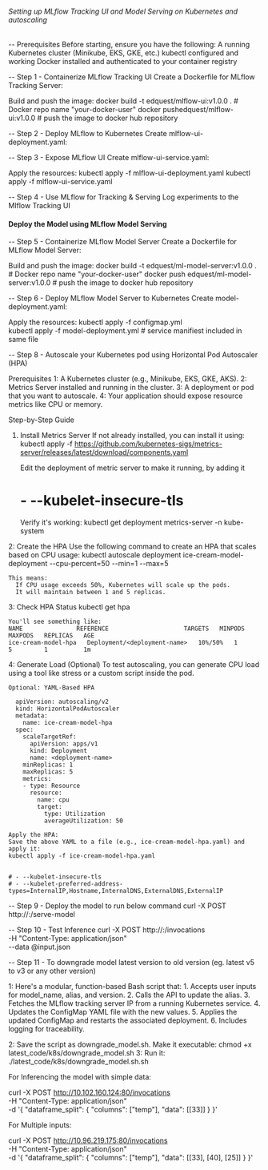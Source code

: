 ###### Setting up MLflow Tracking UI and Model Serving on Kubernetes and autoscaling


-- Prerequisites
   Before starting, ensure you have the following:
      A running Kubernetes cluster (Minikube, EKS, GKE, etc.)
      kubectl configured and working
      Docker installed and authenticated to your container registry

-- Step 1 - Containerize MLflow Tracking UI
    Create a Dockerfile for MLflow Tracking Server:

  Build and push the image:
    docker build -t edquest/mlflow-ui:v1.0.0 .  # Docker repo name "your-docker-user"
    docker pushedquest/mlflow-ui:v1.0.0  # push the image to docker hub repository

-- Step 2 - Deploy MLflow to Kubernetes
    Create mlflow-ui-deployment.yaml:

-- Step 3 - Expose MLflow UI
    Create mlflow-ui-service.yaml:

  Apply the resources:
    kubectl apply -f mlflow-ui-deployment.yaml
    kubectl apply -f mlflow-ui-service.yaml

-- Step 4 - Use MLflow for Tracking & Serving
    Log experiments to the Mlflow Tracking UI

#### Deploy the Model using MLflow Model Serving

-- Step 5 - Containerize MLflow Model Server
    Create a Dockerfile for MLflow Model Server:
 
  Build and push the image:
    docker build -t  edquest/ml-model-server:v1.0.0 .  # Docker repo name "your-docker-user"
    docker push  edquest/ml-model-server:v1.0.0  # push the image to docker hub repository

-- Step 6 - Deploy MLflow Model Server to Kubernetes
    Create model-deployment.yaml:

  Apply the resources:
    kubectl apply -f configmap.yml  
    kubectl apply -f model-deployment.yml  # service manifiest included in same file

-- Step 8 - Autoscale your Kubernetes pod using Horizontal Pod Autoscaler (HPA)

  Prerequisites
    1: A Kubernetes cluster (e.g., Minikube, EKS, GKE, AKS).
    2: Metrics Server installed and running in the cluster.
    3: A deployment or pod that you want to autoscale.
    4: Your application should expose resource metrics like CPU or memory.

  Step-by-Step Guide
  1. Install Metrics Server
     If not already installed, you can install it using:
     kubectl apply -f https://github.com/kubernetes-sigs/metrics-server/releases/latest/download/components.yaml

     Edit the deployment of metric server to make it running, by adding it
     # - --kubelet-insecure-tls
    
     Verify it's working:
     kubectl get deployment metrics-server -n kube-system

  2: Create the HPA
    Use the following command to create an HPA that scales based on CPU usage:
    kubectl autoscale deployment ice-cream-model-deployment --cpu-percent=50 --min=1 --max=5

    This means:
      If CPU usage exceeds 50%, Kubernetes will scale up the pods.
      It will maintain between 1 and 5 replicas.
  
  3: Check HPA Status
    kubectl get hpa

    You'll see something like:
    NAME               REFERENCE                     TARGETS   MINPODS   MAXPODS   REPLICAS   AGE
    ice-cream-model-hpa   Deployment/<deployment-name>   10%/50%   1         5         1          1m

  4: Generate Load (Optional)
     To test autoscaling, you can generate CPU load using a tool like stress or a custom script inside the pod.  

    Optional: YAML-Based HPA

      apiVersion: autoscaling/v2
      kind: HorizontalPodAutoscaler
      metadata:
        name: ice-cream-model-hpa
      spec:
        scaleTargetRef:
          apiVersion: apps/v1
          kind: Deployment
          name: <deployment-name>
        minReplicas: 1
        maxReplicas: 5
        metrics:
        - type: Resource
          resource:
            name: cpu
            target:
              type: Utilization
              averageUtilization: 50

    Apply the HPA:
    Save the above YAML to a file (e.g., ice-cream-model-hpa.yaml) and apply it:
    kubectl apply -f ice-cream-model-hpa.yaml

    
    # - --kubelet-insecure-tls
    # - --kubelet-preferred-address-types=InternalIP,Hostname,InternalDNS,ExternalDNS,ExternalIP

-- Step 9 - Deploy the model to run below command 
    curl -X POST http://<cluster-node-IP>:<nodeport>/serve-model

-- Step 10 - Test Inference
    curl -X POST http://<mlflow-model-service-ip>:<port>/invocations \
      -H "Content-Type: application/json" \
      --data @input.json

-- Step 11 - To downgrade model latest version to old version (eg. latest v5 to v3 or any other version)
   
  1: Here's a modular, function-based Bash script that:
      1. Accepts user inputs for model_name, alias, and version.
      2. Calls the API to update the alias.
      3. Fetches the MLflow tracking server IP from a running Kubernetes service.
      4. Updates the ConfigMap YAML file with the new values.
      5. Applies the updated ConfigMap and restarts the associated deployment.
      6. Includes logging for traceability.

  2:  Save the script as downgrade_model.sh.
      Make it executable:
      chmod +x latest_code/k8s/downgrade_model.sh
  3: Run it:
      ./latest_code/k8s/downgrade_model.sh.sh


For Inferencing the model with simple data:

curl -X POST http://10.102.160.124:80/invocations \
     -H "Content-Type: application/json" \
     -d '{
           "dataframe_split": {
             "columns": ["temp"],
             "data": [[33]]
           }
         }'



For Multiple inputs:

curl -X POST http://10.96.219.175:80/invocations \
     -H "Content-Type: application/json" \
     -d '{
           "dataframe_split": {
             "columns": ["temp"],
             "data": [[33], [40], [25]]
           }
         }'
 
